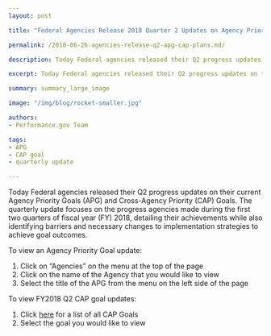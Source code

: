 ```yaml
---
layout: post

title: "Federal Agencies Release 2018 Quarter 2 Updates on Agency Priority Goal and Cross-Agency Priority Goal Progress"

permalink: /2018-06-26-agencies-release-q2-apg-cap-plans.md/

description: Today Federal agencies released their Q2 progress updates on their current Agency Priority Goals (APG) and Cross-Agency Priority (CAP) Goals.

excerpt: Today Federal agencies released their Q2 progress updates on their current Agency Priority Goals (APG) and Cross-Agency Priority (CAP) Goals.

summary: summary_large_image

image: "/img/blog/rocket-smaller.jpg"

authors:
- Performance.gov Team

tags:
- APG
- CAP goal
- quarterly update

---
```



Today Federal agencies released their Q2 progress updates on their current Agency Priority Goals (APG) and Cross-Agency Priority (CAP) Goals. The quarterly update focuses on the progress agencies made during the first two quarters of fiscal year (FY) 2018, detailing their achievements while also identifying barriers and necessary changes to implementation strategies to achieve goal outcomes.

To view an Agency Priority Goal update:

1. Click on “Agencies” on the menu at the top of the page
2. Click on the name of the Agency that you would like to view
3. Select the title of the APG from the menu on the left side of the page

To view FY2018 Q2 CAP goal updates:

1. Click [here](https://www.performance.gov/CAP/CAP_goals.html) for a list of all CAP Goals
2. Select the goal you would like to view
